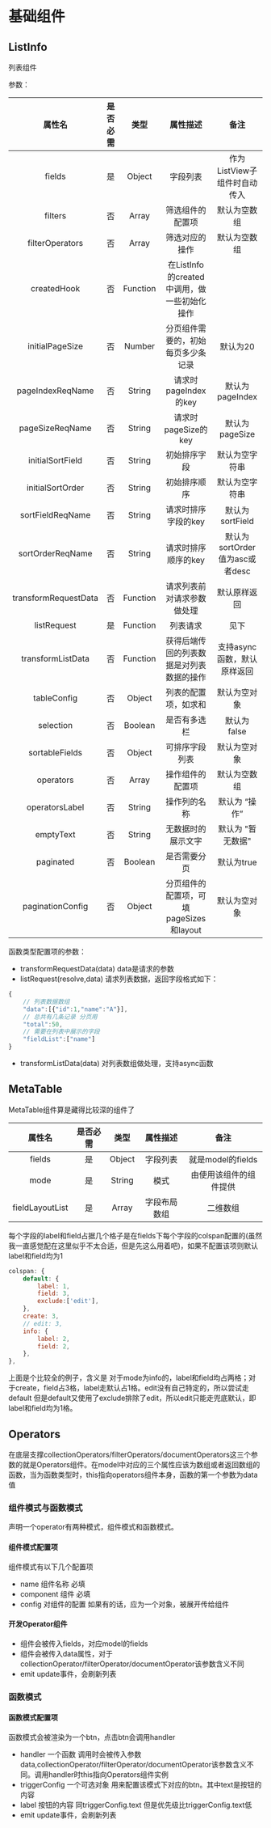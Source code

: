 # 基础组件

## ListInfo

列表组件

参数：

| 属性名 | 是否必需  | 类型      | 属性描述 |  备注 |
| :---:  | :--:  | :--: | :-----:  | :--: |
| fields | 是 | Object | 字段列表 | 作为ListView子组件时自动传入  |
| filters | 否 | Array | 筛选组件的配置项 | 默认为空数组 |
| filterOperators | 否 | Array | 筛选对应的操作 | 默认为空数组 |
| createdHook | 否 | Function | 在ListInfo的created中调用，做一些初始化操作 |
| initialPageSize | 否 | Number   | 分页组件需要的，初始每页多少条记录 | 默认为20 |
| pageIndexReqName | 否 | String   | 请求时pageIndex的key | 默认为 pageIndex |
| pageSizeReqName  | 否 | String   | 请求时pageSize的key  | 默认为 pageSize  |
| initialSortField | 否 | String   | 初始排序字段          | 默认为空字符串    |
| initialSortOrder | 否 | String   | 初始排序顺序          | 默认为空字符串    |
| sortFieldReqName | 否 | String   | 请求时排序字段的key  | 默认为 sortField |
| sortOrderReqName | 否 | String   | 请求时排序顺序的key  | 默认为sortOrder 值为asc或者desc |
| transformRequestData | 否 | Function | 请求列表前对请求参数做处理 | 默认原样返回 |
| listRequest | 是 | Function | 列表请求 | 见下 |
| transformListData        | 否 | Function | 获得后端传回的列表数据是对列表数据的操作 | 支持async函数，默认原样返回 |
| tableConfig | 否 | Object | 列表的配置项，如求和 | 默认为空对象 |
| selection |  否 | Boolean | 是否有多选栏 | 默认为 false |
| sortableFields | 否 | Object | 可排序字段列表 | 默认为空对象 |
| operators | 否 | Array | 操作组件的配置项 | 默认为空数组 |
| operatorsLabel | 否 | String | 操作列的名称 | 默认为 “操作” |
| emptyText | 否 | String | 无数据时的展示文字 | 默认为 "暂无数据" |
| paginated | 否 | Boolean | 是否需要分页 | 默认为true |
| paginationConfig | 否 | Object |  分页组件的配置项，可填pageSizes和layout | 默认为空对象 |

函数类型配置项的参数：

* transformRequestData(data) data是请求的参数
* listRequest(resolve,data) 请求列表数据，返回字段格式如下：

```javascript
{
    // 列表数据数组
    "data":[{"id":1,"name":"A"}],
    // 总共有几条记录 分页用
    "total":50,
    // 需要在列表中展示的字段
    "fieldList":["name"]
}
```

* transformListData(data) 对列表数组做处理，支持async函数

## MetaTable

MetaTable组件算是藏得比较深的组件了

| 属性名 | 是否必需  | 类型      | 属性描述 |  备注 |
| :---:  | :--:  | :--: | :-----:  | :--: |
| fields | 是 | Object | 字段列表 | 就是model的fields  |
| mode | 是 | String | 模式 | 由使用该组件的组件提供  |
| fieldLayoutList | 是 | Array | 字段布局数组 | 二维数组  |

每个字段的label和field占据几个格子是在fields下每个字段的colspan配置的(虽然我一直感觉配在这里似乎不太合适，但是先这么用着吧)，如果不配置该项则默认label和field均为1

```javascript
colspan: {
    default: {
        label: 1,
        field: 3,
        exclude:['edit'],
    },
    create: 3,
    // edit: 3,
    info: {
        label: 2,
        field: 2,
    },
},
```

上面是个比较全的例子，含义是 对于mode为info的，label和field均占两格；对于create，field占3格，label走默认占1格。edit没有自己特定的，所以尝试走default 但是default又使用了exclude排除了edit，所以edit只能走兜底默认，即label和field均为1格。

## Operators

在底层支撑collectionOperators/filterOperators/documentOperators这三个参数的就是Operators组件。在model中对应的三个属性应该为数组或者返回数组的函数，当为函数类型时，this指向operators组件本身，函数的第一个参数为data值

### 组件模式与函数模式

声明一个operator有两种模式，组件模式和函数模式。

#### 组件模式配置项

组件模式有以下几个配置项

* name 组件名称 必填
* component 组件 必填
* config 对组件的配置 如果有的话，应为一个对象，被展开传给组件

#### 开发Operator组件

* 组件会被传入fields，对应model的fields
* 组件会被传入data属性，对于collectionOperator/filterOperator/documentOperator该参数含义不同
* emit update事件，会刷新列表

### 函数模式

#### 函数模式配置项

函数模式会被渲染为一个btn，点击btn会调用handler

* handler 一个函数 调用时会被传入参数data,collectionOperator/filterOperator/documentOperator该参数含义不同。调用handler时this指向Operators组件实例
* triggerConfig 一个可选对象 用来配置该模式下对应的btn。其中text是按钮的内容
* label 按钮的内容 同triggerConfig.text 但是优先级比triggerConfig.text低
* emit update事件，会刷新列表
